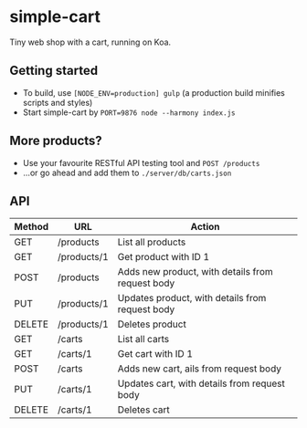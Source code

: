 # simple-cart
Tiny web shop with a cart, running on Koa.

## Getting started
* To build, use `[NODE_ENV=production] gulp` (a production build minifies scripts and styles)
* Start simple-cart by `PORT=9876 node --harmony index.js`

## More products?
* Use your favourite RESTful API testing tool and `POST /products`
* ...or go ahead and add them to `./server/db/carts.json`

## API
| Method |     URL     | Action                                                   |
|--------|-------------|----------------------------------------------------------|
| GET    | /products   | List all products                                        |
| GET    | /products/1 | Get product with ID 1                                    |
| POST   | /products   | Adds new product, with details from request body         |
| PUT    | /products/1 | Updates product, with details from request body          |
| DELETE | /products/1 | Deletes product                                          |
| GET    | /carts      | List all carts                                           |
| GET    | /carts/1    | Get cart with ID 1                                       |
| POST   | /carts      | Adds new cart, ails from request body                    |
| PUT    | /carts/1    | Updates cart, with details from request body             |
| DELETE | /carts/1    | Deletes cart                                             |